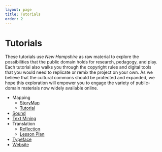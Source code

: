 ```yaml
---
layout: page
title: Tutorials
order: 2
---
```


# **Tutorials**

These tutorials use _New Hampshire_ as raw material to explore the possibilities that the public domain holds for research, pedagogy, and play. Each tutorial also walks you through the copyright rules and digital tools that you would need to replicate or remix the project on your own. As we believe that the cultural commons should be protected and expanded, we hope this exploration will empower you to engage the variety of public-domain materials now widely available online.

<ul style="margin-bottom: 0;">
  <li>Mapping
  <ul style="margin-bottom: 0;">
    <li><a href="/texts/storymap/">StoryMap</a></li>
    <li><a href="/texts/StoryMapTutorial/">Tutorial</a></li>
  </ul>
  </li>
	<li><a href="/texts/sound/">Sound</a></li>
	<li><a href="/texts/text-mining/">Text Mining</a></li>
  <li>Translation
  <ul style="margin-bottom: 0;">
  	<li><a href="/texts/Italian_translation/">Reflection</a></li>
  	<li><a href="/texts/Teaching%20Translation%20with%20the%20Public%20Domain/">Lesson Plan</a></li>
  </ul>
  	<li><a href="/texts/Typeface/">Typeface</a></li>
  	<li><a href="/texts/website-tutorial/">Website</a></li>
